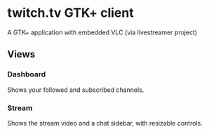 # twitch.tv GTK+ client

A GTK+ application with embedded VLC (via livestreamer project)

## Views

### Dashboard

Shows your followed and subscribed channels.

### Stream

Shows the stream video and a chat sidebar, with resizable controls.
